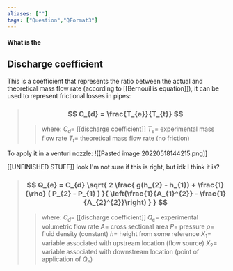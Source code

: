```yaml
---
aliases: [""]
tags: ["Question","QFormat3"]
---
```


#### What is the
## Discharge coefficient
This is a coefficient that represents the ratio between the actual and theoretical mass flow rate (according to [[Bernouillis equation]]), it can be used to represent frictional losses in pipes:

> ### $$ C_{d} = \frac{T_{e}}{T_{t}} $$ 
>> where:
>> $C_{d}=$ [[discharge coefficient]] 
>> $T_{e}=$ experimental mass flow rate
>> $T_{t}=$ theoretical mass flow rate (no friction)

To apply it in a venturi nozzle:
![[Pasted image 20220518144215.png]]

[[UNFINISHED STUFF]] look I'm not sure if this is right, but idk I think it is?

> ### $$ Q_{e} = C_{d} \sqrt{ 2 \frac{ g(h_{2} - h_{1}) + \frac{1}{\rho} ( P_{2} - P_{1} ) }{ \left(\frac{1}{A_{1}^{2}} - \frac{1}{A_{2}^{2}}\right) } } $$ 
>> where:
>> $C_{d}=$ [[discharge coefficient]] 
>> $Q_{e}=$ experimental volumetric flow rate
>> $A=$ cross sectional area
>> $P=$ pressure
>> $\rho=$ fluid density (constant)
>> $h=$ height from some reference
>> $X_{1}=$ variable associated with upstream location (flow source)
>> $X_{2}=$ variable associated with downstream location (point of application of $Q_{e}$)
